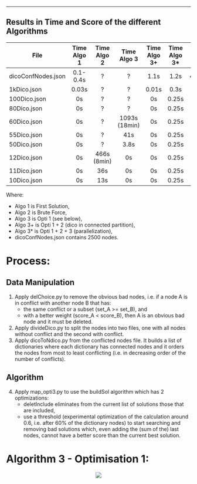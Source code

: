 ---------------------------------------------------------------------------------
 Results in Time and Score of the different Algorithms      
---------------------------------------------------------------------------------

|    File            | Time Algo 1 | Time Algo 2 | Time Algo 3 | Time Algo 3+ | Time Algo 3* |  Score Algo 1 | Score Algo 2 | Score Algo 3 | Score Algo 3+ and 3* |
| ------------------ | :----: | :----:      | :----:        | :-----:    | :-----:   | :----:   | :----:  | :----:   | :------: | 
| dicoConfNodes.json |0.1-0.4s| ?           | ?             | 1.1s       | 1.2s      | 406.1858 |  ?      | ?        | 433.02028 |
| 1kDico.json        | 0.03s  | ?           | ?             | 0.01s      | 0.3s      | 158.421  |  ?      | ?        | 175.1238 |
| 100Dico.json       | 0s     | ?           | ?             | 0s         | 0.25s     | 18.077   |  ?      | ?        | 20.0265  |
| 80Dico.json        | 0s     | ?           | ?             | 0s         | 0.25s     | 14.814   |  ?      | ?        | 15.6493  |
| 60Dico.json        | 0s     | ?           | 1093s (18min) | 0s         | 0.25s     | 10.3632  |  ?      | 10.9541  | 10.9541  |
| 55Dico.json        | 0s     | ?           | 41s           | 0s         | 0.25s     | 9.79568  |  ?      | 10.2861  | 10.2861  |
| 50Dico.json        | 0s     | ?           | 3.8s          | 0s         | 0.25s     | 9.08248  |  ?      | 9.43362  | 9.43362  |
| 12Dico.json        | 0s     | 466s (8min) | 0s            | 0s         | 0.25s     | 2.31822  | 2.34025 | 2.34025  | 2.34025  |
| 11Dico.json        | 0s     | 36s         | 0s            | 0s         | 0.25s     | 2.08734  | 2.10937 | 2.10937  | 2.10937  |
| 10Dico.json        | 0s     | 13s         | 0s            | 0s         | 0.25s     | 0.86158  | 1.31749 | 1.31749  | 1.31749  |

Where: 
- Algo 1 is First Solution,
- Algo 2 is Brute Force,
- Algo 3 is Opti 1 (see below), 
- Algo 3+ is Opti 1 + 2 (dico in connected partition),
- Algo 3* is Opti 1 + 2 + 3 (parallelization),
- dicoConfNodes.json contains 2500 nodes.

# Process:
  ## Data Manipulation
1) Apply delChoice.py to remove the obvious bad nodes, i.e. if a node A is in conflict with another node B that has:
    - the same conflict or a subset (set_A >= set_B), and
    - with a better weight (score_A < score_B),
then A is an obvious bad node and it must be deleted. 
2) Apply divideDico.py to split the nodes into two files, one with all nodes without conflict and the second with conflict.
3) Apply dicoToNdico.py from the conflicted nodes file. It builds a list of dictionaries where each dictionary has connected nodes and it orders the nodes from most to least conflicting (i.e. in decreasing order of the number of conflicts).
  ## Algorithm 
4) Apply map_opti3.py to use the buildSol algorithm which has 2 optimizations:
    - deletInclude eliminates from the current list of solutions those that are included,
    - use a threshold (experimental optimization of the calculation around 0.6, i.e. after 60% of the dictionary nodes) to start searching and removing bad solutions which, even adding the (sum of the) last nodes, cannot have a better score than the current best solution.


# Algorithm 3 - Optimisation 1:

<p align="center">
  <img src="https://github.com/cedric-cnam/Daphne-UTKG/blob/main/MAP_Inference/Img/algo3.jpg"/>
</p>
